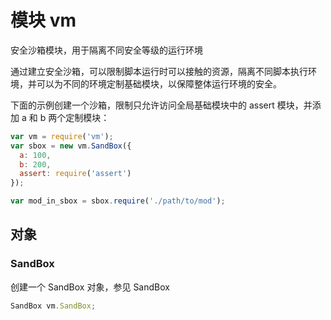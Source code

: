 # 模块 vm
安全沙箱模块，用于隔离不同安全等级的运行环境

通过建立安全沙箱，可以限制脚本运行时可以接触的资源，隔离不同脚本执行环境，并可以为不同的环境定制基础模块，以保障整体运行环境的安全。

下面的示例创建一个沙箱，限制只允许访问全局基础模块中的 assert 模块，并添加 a 和 b 两个定制模块：
```JavaScript
var vm = require('vm');
var sbox = new vm.SandBox({
  a: 100,
  b: 200,
  assert: require('assert')
});

var mod_in_sbox = sbox.require('./path/to/mod');
```
## 对象
        
### SandBox
创建一个 SandBox 对象，参见 SandBox
```JavaScript
SandBox vm.SandBox;
```

